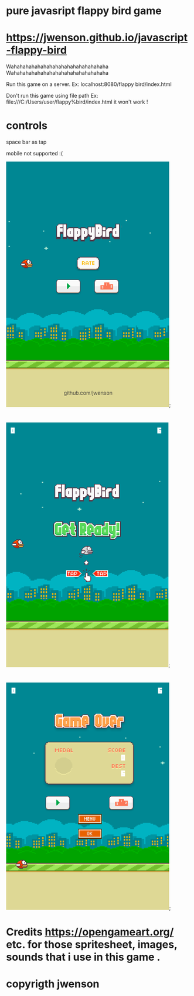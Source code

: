 # pure javasript flappy bird game
# https://jwenson.github.io/javascript-flappy-bird
Wahahahahahahahahahahahahahahahaha
Wahahahahahahahahahahahahahahahaha

Run this game on a server. Ex: localhost:8080/flappy bird/index.html

Don't run this game using file path Ex: file:///C:/Users/user/flappy%bird/index.html it won't work !

# controls

space bar as tap

mobile not supported :(

![Example 1](example/1.png);
#
![Example 3](example/3.png);
#
![Example 2](example/2.png);

# Credits https://opengameart.org/ etc. for those spritesheet, images, sounds that i use in this game .
# copyrigth jwenson


